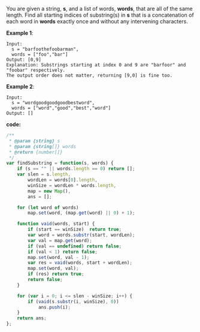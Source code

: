 You are given a string, **s**, and a list of words, **words**, that are all of the same length. Find all starting indices of substring(s) in **s** that is a concatenation of each word in **words** exactly once and without any intervening characters.

**Example 1**:
```
Input:
  s = "barfoothefoobarman",
  words = ["foo","bar"]
Output: [0,9]
Explanation: Substrings starting at index 0 and 9 are "barfoor" and "foobar" respectively.
The output order does not matter, returning [9,0] is fine too.
```

**Example 2**:
```
Input:
  s = "wordgoodgoodgoodbestword",
  words = ["word","good","best","word"]
Output: []
```

**code:**

```js
/**
 * @param {string} s
 * @param {string[]} words
 * @return {number[]}
 */
var findSubstring = function(s, words) {
    if (s == "" || words.length == 0) return [];
    var slen = s.length,
        wordLen = words[0].length,
        winSize = wordLen * words.length,
        map = new Map(),
        ans = [];

    for (let word of words)
        map.set(word, (map.get(word) || 0) + 1);

    function vaid(words, start) {
        if (start == winSize)  return true;
        var word = words.substr(start, wordLen);
        var val = map.get(word);
        if (val == undefined) return false;
        if (val < 1) return false;
        map.set(word, val - 1);
        var res = vaid(words, start + wordLen);
        map.set(word, val);
        if (res) return true;
        return false;
    }

    for (var i = 0; i <= slen - winSize; i++) {
        if (vaid(s.substr(i, winSize), 0))
            ans.push(i);
    }
    return ans;
};
```